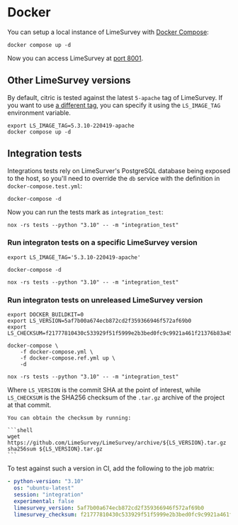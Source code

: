 # Docker

You can setup a local instance of LimeSurvey with
[Docker Compose](https://docs.docker.com/compose/):

```shell
docker compose up -d
```

Now you can access LimeSurvey at [port 8001](http://localhost:8001/index.php/admin).

## Other LimeSurvey versions

By default, citric is tested against the latest `5-apache` tag of LimeSurvey.
If you want to use [a different tag](https://hub.docker.com/r/martialblog/limesurvey/tags),
you can specify it using the `LS_IMAGE_TAG` environment variable.

```shell
export LS_IMAGE_TAG=5.3.10-220419-apache
docker compose up -d
```

## Integration tests

Integrations tests rely on LimeSurver's PostgreSQL database being exposed to the
host, so you'll need to override the `db` service with the definition in
`docker-compose.test.yml`:

```shell
docker-compose -d
```

Now you can run the tests mark as `integration_test`:

```shell
nox -rs tests --python "3.10" -- -m "integration_test"
```

### Run integraton tests on a specific LimeSurvey version

```shell
export LS_IMAGE_TAG='5.3.10-220419-apache'

docker-compose -d

nox -rs tests --python "3.10" -- -m "integration_test"
```

### Run integraton tests on unreleased LimeSurvey version

```shell
export DOCKER_BUILDKIT=0
export LS_VERSION=5af7b00a674ecb872cd2f359366946f572af69b0
export LS_CHECKSUM=f21777810430c533929f51f5999e2b3bed0fc9c9921a461f21376b83a45fad9b

docker-compose \
    -f docker-compose.yml \
    -f docker-compose.ref.yml up \
    -d

nox -rs tests --python "3.10" -- -m "integration_test"
```

Where `LS_VERSION` is the commit SHA at the point of interest, while `LS_CHECKSUM`
is the SHA256 checksum of the `.tar.gz` archive of the project at that commit.


````{tip}
You can obtain the checksum by running:

```shell
wget https://github.com/LimeSurvey/LimeSurvey/archive/${LS_VERSION}.tar.gz
sha256sum ${LS_VERSION}.tar.gz
```
````

To test against such a version in CI, add the following to the job matrix:

```yaml
- python-version: "3.10"
  os: "ubuntu-latest"
  session: "integration"
  experimental: false
  limesurvey_version: 5af7b00a674ecb872cd2f359366946f572af69b0
  limesurvey_checksum: f21777810430c533929f51f5999e2b3bed0fc9c9921a461f21376b83a45fad9b
```

